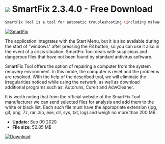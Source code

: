 # ![](https://cdn.softexe.net/static/icon/9/smartfix-8262.png) SmartFix 2.3.4.0 - Free Download

```sh
SmartFix Tool is a tool for automatic troubleshooting (including malware removal) on a computer with a Windows operating system.
```
[![SmartFix](https://gallery.dpcdn.pl/imgc/Tools/80153/g_-_420x350_1.5_-_x407d843c-c804-4138-b056-e1440f76b4cf.jpg)](https://softexe.net/win/system/system-tools/smartfix:hbfb.html)

The application integrates with the Start Menu, but it is also available during the start of "windows" after pressing the F8 button, so you can use it also in the event of a crisis situation. SmartFix Tool deals with suspicious and dangerous files that have not been found by standard antivirus software.
 
 SmartFix Tool offers the option of repairing a computer from the system recovery environment. In this mode, the computer is reset and the problems are resolved. With the help of the described tool, we will eliminate the irregularities noticed while using the network, as well as download additional programs such as: Autoruns, CureIt and AdwCleaner.
 
 It is worth noting that from the official website of the SmartFix Tool manufacturer we can send selected files for analysis and add them to the white or black list. Each such file must have the appropriate extension (jpg, gif, png, 7z, rar, zip, exe, dll, sys, txt, log) and weigh no more than 200 MB.


- **Update:** Sep 09 2020
- **File size:** 52.85 MB

[![Download](https://cdn.softexe.net/static/img/download.png)](https://softexe.net/win/system/system-tools/smartfix:hbfb.html)

